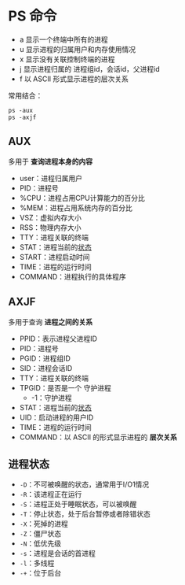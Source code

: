 # PS 命令

- a 显示一个终端中所有的进程
- u 显示进程的归属用户和内存使用情况
- x 显示没有关联控制终端的进程
- j 显示进程归属的 进程组id，会话id，父进程id
- f 以 ASCII 形式显示进程的层次关系

常用结合：

```shell
ps -aux
ps -axjf
```

## AUX

多用于 **查询进程本身的内容**

- user：进程归属用户
- PID：进程号
- %CPU：进程占用CPU计算能力的百分比
- %MEM：进程占用系统内存的百分比
- VSZ：虚拟内存大小
- RSS：物理内存大小
- TTY：进程关联的终端
- STAT：进程当前的[状态](Linux_ps命令#进程状态)
- START：进程启动时间
- TIME：进程的运行时间
- COMMAND：进程执行的具体程序

## AXJF

多用于查询 **进程之间的关系**

- PPID：表示进程父进程ID
- PID：进程号
- PGID：进程组ID
- SID：进程会话ID
- TTY：进程关联的终端
- TPGID：是否是一个 守护进程
  - -1：守护进程
- STAT：进程当前的[状态](Linux_ps命令#进程状态)
- UID：启动进程的用户ID
- TIME：进程的运行时间
- COMMAND：以 ASCII 的形式显示进程的 **层次关系**

## 进程状态

- `-D`：不可被唤醒的状态，通常用于I/O1情况
- `-R`：该进程正在运行
- `-S`：进程正处于睡眠状态，可以被唤醒
- `-T`：停止状态，处于后台暂停或者除错状态
- `-X`：死掉的进程
- `-Z`：僵尸状态
- `-N`：低优先级
- `-s`：进程是会话的首进程
- `-l`：多线程
- `-+`：位于后台
